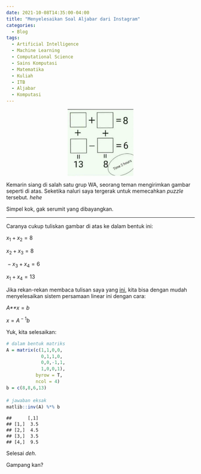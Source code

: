 ```yaml
---
date: 2021-10-08T14:35:00-04:00
title: "Menyelesaikan Soal Aljabar dari Instagram"
categories:
  - Blog
tags:
  - Artificial Intelligence
  - Machine Learning
  - Computational Science
  - Sains Komputasi
  - Matematika
  - Kuliah
  - ITB
  - Aljabar
  - Komputasi
---
```



<img src="https://raw.githubusercontent.com/ikanx101/ikanx101.github.io/master/_posts/matematika%20ITB/analisa%20numerik%20lanjut/SPL/wag.jpeg" width="35%" style="display: block; margin: auto;" />

Kemarin siang di salah satu grup WA, seorang teman mengirimkan gambar
seperti di atas. Seketika naluri saya tergerak untuk memecahkan *puzzle*
tersebut. *hehe*

Simpel kok, gak serumit yang dibayangkan.

------------------------------------------------------------------------

Caranya cukup tuliskan gambar di atas ke dalam bentuk ini:

*x*<sub>1</sub> + *x*<sub>2</sub> = 8

*x*<sub>2</sub> + *x*<sub>3</sub> = 8

 − *x*<sub>3</sub> + *x*<sub>4</sub> = 6

*x*<sub>1</sub> + *x*<sub>4</sub> = 13

Jika rekan-rekan membaca tulisan saya yang
[ini](https://ikanx101.com/blog/aljabar-rpubs/), kita bisa dengan mudah
menyelesaikan sistem persamaan linear ini dengan cara:

*A**x* = *b*

*x* = *A*<sup> − 1</sup>*b*

Yuk, kita selesaikan:

``` r
# dalam bentuk matriks
A = matrix(c(1,1,0,0,
             0,1,1,0,
             0,0,-1,1,
             1,0,0,1),
           byrow = T,
           ncol = 4)
b = c(8,8,6,13)

# jawaban eksak
matlib::inv(A) %*% b
```

    ##      [,1]
    ## [1,]  3.5
    ## [2,]  4.5
    ## [3,]  3.5
    ## [4,]  9.5

Selesai *deh*.

Gampang kan?
